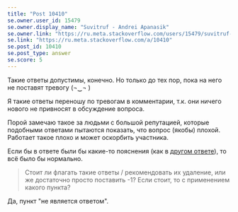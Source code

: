 ```yaml
---
title: "Post 10410"
se.owner.user_id: 15479
se.owner.display_name: "Suvitruf - Andrei Apanasik"
se.owner.link: "https://ru.meta.stackoverflow.com/users/15479/suvitruf-andrei-apanasik"
se.link: "https://ru.meta.stackoverflow.com/a/10410"
se.post_id: 10410
se.post_type: answer
se.score: 5
---
```

<p>Такие ответы допустимы, конечно. Но только до тех пор, пока на него не поставят тревогу (¬‿¬ )</p>

<p>Я такие ответы переношу по тревогам в комментарии, т.к. они ничего нового не привносят в обсуждение вопроса. </p>

<p>Порой замечаю такое за людьми с большой репутацией, которые подобными ответами пытаются показать, что вопрос (якобы) плохой. Работает такое плохо и может оскорбить участника.</p>

<p>Если бы в ответе были бы какие-то пояснения (как в <a href="https://ru.stackoverflow.com/a/1116980/15479">другом ответе</a>), то всё было бы нормально.</p>

<blockquote>
  <p>Стоит ли флагать такие ответы / рекомендовать их удаление, или же достаточно просто поставить -1? Если стоит, то с применением какого пункта?</p>
</blockquote>

<p>Да, пункт "не является ответом".</p>
